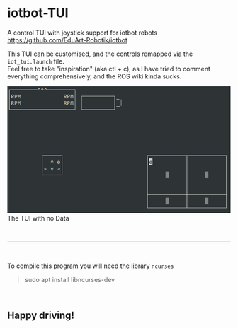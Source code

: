 # iotbot-TUI

A control TUI with joystick support for iotbot robots  
https://github.com/EduArt-Robotik/iotbot

This TUI can be customised, and the controls remapped via the `iot_tui.launch` file.  
Feel free to take "inspiration" (aka ctl + c), as I have tried to comment everything comprehensively,
and the ROS wiki kinda sucks.

![Picture of TUI with no data](media/TUI-notConnected.png)  
The TUI with no Data

<br>

---

<br>

To compile this program you will need the library `ncurses`
> sudo apt install libncurses-dev

<br>

## Happy driving!
